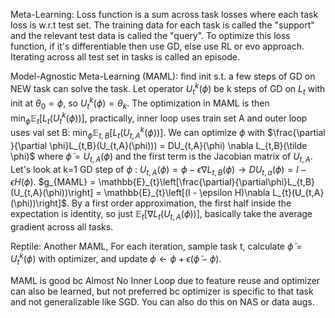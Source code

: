 
Meta-Learning: Loss function is a sum across task losses where each task loss is w.r.t test set. The training data for each task is called the "support" and the relevant test data is called the "query". To optimize this loss function, if it's differentiable then use GD, else use RL or evo approach. Iterating across all test set in tasks is called an episode. 

Model-Agnostic Meta-Learning (MAML): find init s.t. a few steps of GD on NEW task can solve the task. Let operator $U_{t}^{k}(\phi )$ be k steps of GD on $L_{t}$ with init at $\theta_{0} = \phi$, so $U_{t}^{k}(\phi) = \theta_{k}$. The optimization in MAML is then $\min_{\phi} \mathbb{E}_{t}[L_{t}(U_{t}^{k}(\phi))]$, practically, inner loop uses train set A and outer loop uses val set B: $\min_{\phi} \mathbb{E}_{t,B}[L_{t}(U_{t,A}^{k}(\phi))]$. We can optimize $\phi$ with $\frac{\partial }{\partial \phi}L_{t,B}(U_{t,A}(\phi))) = DU_{t,A}(\phi) \nabla L_{t,B}(\tilde \phi)$ where $\tilde \phi = U_{t,A}(\phi)$ and the first term is the Jacobian matrix of $U_{t,A}$. Let's look at k=1 GD step of $\phi$ : $U_{t,A}(\phi) = \phi - \epsilon \nabla L_{t,B}(\phi) \rightarrow DU_{t,a}(\phi) = I - \epsilon H(\phi)$. $g_{MAML} = \mathbb{E}_{t}\left[\frac{\partial}{\partial\phi}L_{t,B}(U_{t,A}(\phi))\right] = \mathbb{E}_{t}\left[(I - \epsilon H)\nabla L_{t}(U_{t,A}(\phi))\right]$. By a first order approximation, the first half inside the expectation is identity, so just $\mathbb{E}_{t}\left[\nabla L_{t}(U_{t,A}(\phi))\right]$, basically take the average gradient across all tasks. 

Reptile: Another MAML, For each iteration, sample task t, calculate $\tilde \phi = U_{t}^{k}(\phi)$ with optimizer, and update $\phi \leftarrow \phi + \epsilon(\tilde \phi - \phi)$. 

MAML is good bc Almost No Inner Loop due to feature reuse and optimizer can also be learned, but not preferred bc optimizer is specific to that task and not generalizable like SGD. You can also do this on NAS or data augs. 
